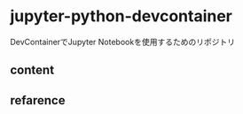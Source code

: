# jupyter-python-devcontainer

DevContainerでJupyter Notebookを使用するためのリポジトリ

## content



## refarence